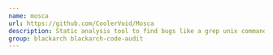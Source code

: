 ```yaml
---
name: mosca
url: https://github.com/CoolerVoid/Mosca
description: Static analysis tool to find bugs like a grep unix command.
group: blackarch blackarch-code-audit
---
```

